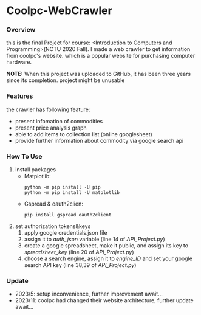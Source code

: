 # Coolpc-WebCrawler
### Overview
this is the final Project for course: \<Introduction to Computers and Programming\>(NCTU 2020 Fall). 
I made a web crawler to get information from coolpc's website. which is a popular website for purchasing computer hardware.

**NOTE:** When this project was uploaded to GitHub, it has been three years since its completion. project might be unusable
### Features
the crawler has following feature:
* present infomation of commodities
* present price analysis graph
* able to add items to collection list (online googlesheet)
* provide further information about commodity via google search api

### How To Use
1. install packages
   * Matplotlib:
      ```
      python -m pip install -U pip
      python -m pip install -U matplotlib
      ```
    * Gspread & oauth2clien:
      ```
      pip install gspread oauth2client
      ```
2. set authorization tokens&keys
     1. apply google credentials.json file
     2. assign it to *auth_json* variable (line 14 of *API_Project.py*)
     3. create a google spreadsheet, make it public, and assign its key to *spreadsheet_key* (line 20 of *API_Project.py*)
     4. choose a search engine, assign it to *engine_ID* and set your google search API key (line 38,39 of *API_Project.py*)
### Update
* 2023/5: setup inconvenience, further improvement await...
* 2023/11: coolpc had changed their website architecture, further update await...

